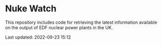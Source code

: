 # Nuke Watch

This repository includes code for retrieving the latest information available on the output of EDF nuclear power plants in the UK.

Last updated: 2022-09-23 15:12